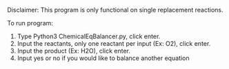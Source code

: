 Disclaimer: This program is only functional on single replacement reactions.

To run program:

1. Type Python3 ChemicalEqBalancer.py, click enter.
2. Input the reactants, only one reactant per input (Ex: O2), click enter.
3. Input the product (Ex: H2O), click enter.
4. Input yes or no if you would like to balance another equation
